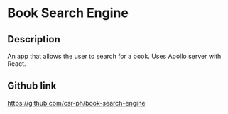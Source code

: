 # Book Search Engine

## Description

An app that allows the user to search for a book. Uses Apollo server with React.

## Github link

https://github.com/csr-ph/book-search-engine
